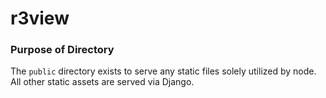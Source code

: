 # r3view

### Purpose of Directory
The `public` directory exists to serve any static files solely utilized by node. All other static assets are served via Django.
